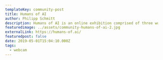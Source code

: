 ```yaml
---
templateKey: community-post
title: Humans of AI
author: Philipp Schmitt
description: Humans of AI is an online exhibition comprised of three works based on the COCO (Common Objects in Context) image dataset.
featuredimage: ../assets/community-humans-of-ai-2.jpg
externalLink: https://humans-of.ai/
featuredpost: false
date: 2019-05-01T15:04:10.000Z
tags:
  - webcam
---
```

